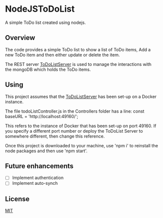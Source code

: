# NodeJSToDoList
A simple ToDo list created using nodejs. 

## Overview

The code provides a simple ToDo list to show a list of ToDo items, Add a new ToDo item and then either update or delete the item.

The REST server [ToDoListServer](https://github.com/mySimonID/TodoListServer/blob/master/README.md) is used to manage the interactions with the mongoDB which holds the ToDo items.

## Using

This project assumes that the [ToDoListServer](https://github.com/mySimonID/TodoListServer/blob/master/README.md) has been set-up on a Docker instance.

The file todoListController.js in the Controllers folder has a line: const baseURL = 'http://localhost:49160/';

This refers to the instance of Docker that has been set-up on port 49160. If you specify a different port number or deploy the ToDoList Server to somewhere different, then change this reference.

Once this project is downloaded to your machine, use 'npm i' to reinstall the node packages and then use 'npm start'.

## Future enhancements
- [ ] Implement authentication
- [ ] Implement auto-synch

## License
[MIT](https://choosealicense.com/licenses/mit/)





